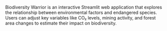 Biodiversity Warrior is an interactive Streamlit web application that explores the relationship between environmental factors and endangered species. Users can adjust key variables like CO₂ levels, mining activity, and forest area changes to estimate their impact on biodiversity.

